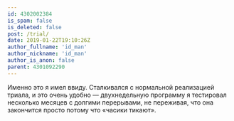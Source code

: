 ```yaml
---
id: 4302002384
is_spam: false
is_deleted: false
post: /trial/
date: 2019-01-22T19:10:26Z
author_fullname: 'id_man'
author_nickname: 'id_man'
author_is_anon: false
parent: 4301092290
---
```


<p>Именно это я имел ввиду. Сталкивался с нормальной реализацией триала, и это очень удобно — двухнедельную программу я тестировал несколько месяцев с долгими перерывами, не переживая, что она закончится просто потому что «часики тикают».</p>
